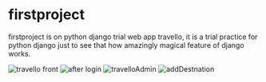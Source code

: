 # firstproject
firstproject is on python django trial web app travello, it is a trial practice for python django just to see that 
how amazingly magical feature of django works.

![travello front](https://user-images.githubusercontent.com/24277238/67697446-8fa44f00-f9ce-11e9-8043-e2abd7581d0c.JPG)
![after login](https://user-images.githubusercontent.com/24277238/67697455-9206a900-f9ce-11e9-875a-9be9a1a18f91.JPG)
![travelloAdmin](https://user-images.githubusercontent.com/24277238/67697462-95019980-f9ce-11e9-9fea-46e553a9a214.JPG)
![addDestnation](https://user-images.githubusercontent.com/24277238/67697468-96cb5d00-f9ce-11e9-9d15-7cfa5f9883e6.JPG)
